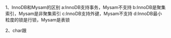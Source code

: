 1、InnoDB和Mysam的区别
    a:InnoDB支持事务，Mysam不支持
    b:InnoDB是聚集索引，Mysam是非聚集索引
    c:InnoDB支持外键，Mysam不支持
    d:InnoDB最小粒度的锁是行锁，Mysam是表锁

2、char跟